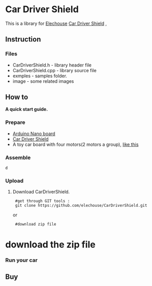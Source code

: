 # Car Driver Shield #

This is a library for [Elechouse](www.elechouse.com) [Car Driver Shield]() , 

## Instruction ##

### Files ###

- CarDriverShield.h - library header file
- CarDriverShield.cpp - library source file
- exmples - samples folder.
- image - some related images

## How to ##

**A quick start guide.**

### Prepare ###

- [Arduino Nano board](http://arduino.cc/en/Main/ArduinoBoardNano)
- [Car Driver Shield](!!!)
- A toy car board with four motors(2 motors a group), [like this](http://www.emartee.com/product/42135/4WD%20Robot%20Raider%20Car%20Kits)

### Assemble ###
	d
### Upload ###

1. Download CarDriverShield.

		#get through GIT tools :
		git clone https://github.com/elechouse/CarDriverShield.git

	or
		
		#download zip file

# download the zip file


### Run your car ###

## Buy ##







